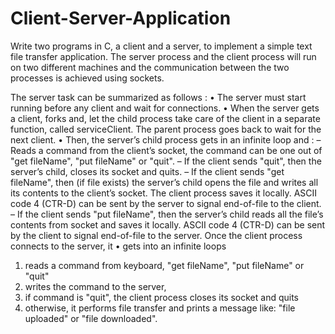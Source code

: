 # Client-Server-Application
 
Write two programs in C, a client and a server, to implement a simple text file transfer application.
The server process and the client process will run on two different machines and the communication
between the two processes is achieved using sockets.

The server task can be summarized as follows :
• The server must start running before any client and wait for connections.
• When the server gets a client, forks and, let the child process take care of the client in a
separate function, called serviceClient. The parent process goes back to wait for the next
client.
• Then, the server’s child process gets in an infinite loop and :
– Reads a command from the client’s socket, the command can be one out of "get
fileName", "put fileName" or "quit".
– If the client sends "quit", then the server’s child, closes its socket and quits.
– If the client sends "get fileName", then (if file exists) the server’s child opens the file
and writes all its contents to the client’s socket. The client process saves it locally.
ASCII code 4 (CTR-D) can be sent by the server to signal end-of-file to the client.
– If the client sends "put fileName", then the server’s child reads all the file’s contents
from socket and saves it locally. ASCII code 4 (CTR-D) can be sent by the client to
signal end-of-file to the server.
Once the client process connects to the server, it
• gets into an infinite loops
1. reads a command from keyboard, "get fileName", "put fileName" or "quit"
2. writes the command to the server,
3. if command is "quit", the client process closes its socket and quits
4. otherwise, it performs file transfer and prints a message like: "file uploaded" or "file
downloaded".
